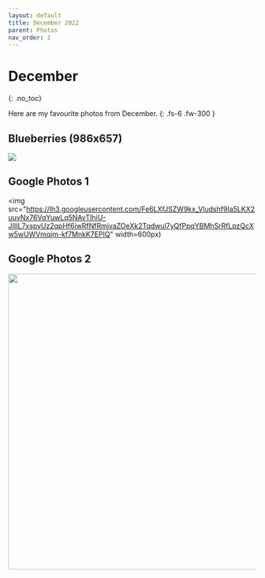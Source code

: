 ```yaml
---
layout: default
title: December 2022
parent: Photos
nav_order: 1
---
```


# December
{: .no_toc}

Here are my favourite photos from December.
{: .fs-6 .fw-300 }  

## Blueberries (986x657)
![](../../../msdn-lessons/sandbox/css-masonry/files/images/blueberries.jpg)

## Google Photos 1
<img src="https://lh3.googleusercontent.com/Fe6LXfJSZW9kx_Vludshf9Ia5LKX2uuvNx76VqYuwLq5NAvTIhiU-JIIIL7xspvUz2qpHf6iwRfNfRmjvaZOeXk2Tqdwul7yQfPpqYBMhSrRfLpzQcXw5wUWVmqjm-kf7MnkK7EPIQ" width=600px)

## Google Photos 2
<img src="https://lh3.googleusercontent.com/82iuyJZIgeUorsHNSVKvlu8EUv5kWoLerYFUUSjx_zycqsX6uFOLhzAO9-HkoWmsfLDhcaXVTit4BbTb95RahqwRChFwI3L5taU3nRfdxGKuB5g0g_rRdy59dv6vLdNxReKlKnB9Rw" width=600px>
